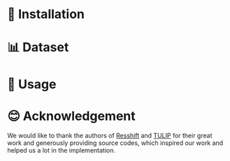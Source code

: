 # 🔧 Installation


# 📊 Dataset


# 🚀 Usage

# 😊 Acknowledgement
We would like to thank the authors of [Resshift](https://arxiv.org/abs/2307.12348) and [TULIP](https://github.com/ethz-asl/TULIP)  for their great work and generously providing source codes, which inspired our work and helped us a lot in the implementation.